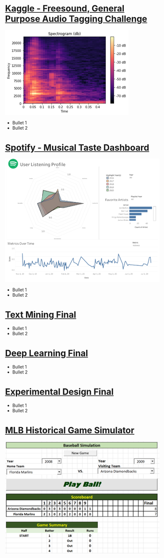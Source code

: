 # [Kaggle - Freesound, General Purpose Audio Tagging Challenge](https://github.com/gwbachman/Graham_Portfolio/blob/main/README.md)
![](/Images/spectrogram_1.png)
* Bullet 1
* Bullet 2

# [Spotify - Musical Taste Dashboard](https://github.com/gwbachman/Graham_Portfolio/edit/main/README.md)
![](/Images/spotify_taste.png)
* Bullet 1
* Bullet 2 


# [Text Mining Final](https://github.com/gwbachman/Graham_Portfolio/edit/main/README.md)
* Bullet 1
* Bullet 2 


# [Deep Learning Final](https://github.com/gwbachman/Graham_Portfolio/edit/main/README.md)
* Bullet 1
* Bullet 2 


# [Experimental Design Final](https://github.com/gwbachman/Graham_Portfolio/edit/main/README.md)
* Bullet 1
* Bullet 2 

# [MLB Historical Game Simulator](https://github.com/gwbachman/Historical_MLB_Simulator/tree/main)
![](/Images/baseball_simulator_scoreboard.png)
